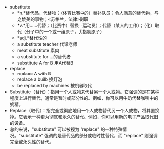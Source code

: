 - substitute
	- *n.*替代品，代替物；（体育比赛中的）替补队员；令人满意的替代物，与之媲美的事物；<苏格兰，法律>副职
	- *v.*用……代替；（比赛中）替换（运动员）；代替（某人的工作）；（化）取代（分子中的一个或一组原子，尤指氢原子）
	- *adj.*替代性的
	- a substitute teacher 代课老师
	- meat substitute 素肉
	- a substitute for ...的替代者
	- substitute A for B 用A代替B
- replace
	- replace A with B
	- replace a builb 换灯泡
	- be replaced by machines 被机器取代
- Substitute（替代）：指用一个人或物来代替另一个人或物。它强调的是在某种程度上进行替代，通常是暂时或部分性的。例如，你可以用牛奶代替咖啡中的奶精。
- Replace（取代）：指完全或彻底地用一个人或物替代另一个人或物，将其置换掉。它表示一种更为彻底和永久的替代。例如，你可以用新的电子产品取代旧的设备。
- 总的来说，"substitute" 可以被视为 "replace" 的一种特殊情况。"substitute" 强调的是替代品的部分或临时性替代，而 "replace" 则强调完全或永久性的替代。